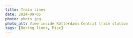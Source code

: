 ```yaml
---
title: Train lines
date: 2024-09-05
photo: photo.jpg
photo_alt: View inside Rotterdamn Central train station
tags: [Boring lines, Misc]
---
```

